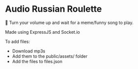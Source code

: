 # Audio Russian Roulette

🔫 Turn your volume up and wait for a meme/funny song to play.

Made using ExpressJS and Socket.io

To add files:

- Download mp3s
- Add them to the public/assets/ folder
- Add the files to files.json
